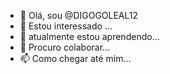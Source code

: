 - 👋 Olá, sou @DIGOGOLEAL12
- 👀 Estou interessado ...
- 🌱 atualmente estou aprendendo...
- 💞️ Procuro colaborar...
- 📫 Como chegar até mim...

<!---
DIGOGOLEAL12/DIGOGOLEAL12 é um repositório ✨ especial ✨ porque seu `README.md` (este arquivo) aparece no seu perfil do GitHub.
Você pode clicar no link Visualizar para dar uma olhada nas suas alterações.
--->
